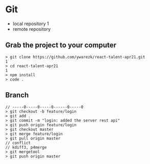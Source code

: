# Git

- local repository
1
- remote repository

## Grab the project to your computer

```
> git clone https://github.com/ywarezk/react-talent-apr21.git
1
> cd react-talent-apr21
1
> npm install
> code .
```

## Branch

```
// -----0-----0-----0------0-----0
> git checkout -b feature/login
> git add .
> git commit -m "login: added the server rest api"
> git push origin feature/login
> git checkout master
> git merge feature/login
> git pull origin master
// conflict
// kdiff3, p4merge
> git mergetool
> git push origin master

```
